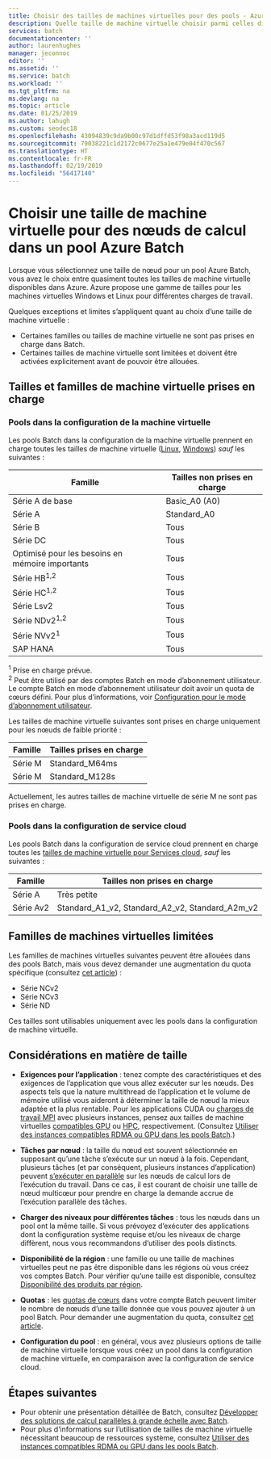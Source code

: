 ```yaml
---
title: Choisir des tailles de machines virtuelles pour des pools - Azure Batch | Microsoft Docs
description: Quelle taille de machine virtuelle choisir parmi celles disponibles pour les nœuds de calcul dans des pools Azure Batch
services: batch
documentationcenter: ''
author: laurenhughes
manager: jeconnoc
editor: ''
ms.assetid: ''
ms.service: batch
ms.workload: ''
ms.tgt_pltfrm: na
ms.devlang: na
ms.topic: article
ms.date: 01/25/2019
ms.author: lahugh
ms.custom: seodec18
ms.openlocfilehash: 43094839c9da9b00c97d1dffd53f98a3acd119d5
ms.sourcegitcommit: 79038221c1d2172c0677e25a1e479e04f470c567
ms.translationtype: HT
ms.contentlocale: fr-FR
ms.lasthandoff: 02/19/2019
ms.locfileid: "56417140"
---
```

# <a name="choose-a-vm-size-for-compute-nodes-in-an-azure-batch-pool"></a>Choisir une taille de machine virtuelle pour des nœuds de calcul dans un pool Azure Batch

Lorsque vous sélectionnez une taille de nœud pour un pool Azure Batch, vous avez le choix entre quasiment toutes les tailles de machine virtuelle disponibles dans Azure. Azure propose une gamme de tailles pour les machines virtuelles Windows et Linux pour différentes charges de travail.

Quelques exceptions et limites s’appliquent quant au choix d’une taille de machine virtuelle :

* Certaines familles ou tailles de machine virtuelle ne sont pas prises en charge dans Batch. 
* Certaines tailles de machine virtuelle sont limitées et doivent être activées explicitement avant de pouvoir être allouées.

## <a name="supported-vm-families-and-sizes"></a>Tailles et familles de machine virtuelle prises en charge

### <a name="pools-in-virtual-machine-configuration"></a>Pools dans la configuration de la machine virtuelle

Les pools Batch dans la configuration de la machine virtuelle prennent en charge toutes les tailles de machine virtuelle ([Linux](../virtual-machines/linux/sizes.md), [Windows](../virtual-machines/windows/sizes.md)) *sauf* les suivantes :

| Famille  | Tailles non prises en charge  |
|---------|---------|
| Série A de base | Basic_A0 (A0) |
| Série A | Standard_A0 |
| Série B | Tous |
| Série DC | Tous |
| Optimisé pour les besoins en mémoire importants | Tous |
| Série HB<sup>1,2</sup> | Tous |
| Série HC<sup>1,2</sup> | Tous |
| Série Lsv2 | Tous |
| Série NDv2<sup>1,2</sup> | Tous |
| Série NVv2<sup>1</sup> | Tous |
| SAP HANA | Tous |


<sup>1</sup> Prise en charge prévue.  
<sup>2</sup> Peut être utilisé par des comptes Batch en mode d’abonnement utilisateur. Le compte Batch en mode d’abonnement utilisateur doit avoir un quota de cœurs défini. Pour plus d’informations, voir [Configuration pour le mode d’abonnement utilisateur](batch-account-create-portal.md#additional-configuration-for-user-subscription-mode).

Les tailles de machine virtuelle suivantes sont prises en charge uniquement pour les nœuds de faible priorité :

| Famille  | Tailles prises en charge  |
|---------|---------|
| Série M | Standard_M64ms |
| Série M | Standard_M128s |

Actuellement, les autres tailles de machine virtuelle de série M ne sont pas prises en charge.

### <a name="pools-in-cloud-service-configuration"></a>Pools dans la configuration de service cloud

Les pools Batch dans la configuration de service cloud prennent en charge toutes les [tailles de machine virtuelle pour Services cloud](../cloud-services/cloud-services-sizes-specs.md), *sauf* les suivantes :

| Famille  | Tailles non prises en charge  |
|---------|---------|
| Série A | Très petite |
| Série Av2 | Standard_A1_v2, Standard_A2_v2, Standard_A2m_v2 |

## <a name="restricted-vm-families"></a>Familles de machines virtuelles limitées

Les familles de machines virtuelles suivantes peuvent être allouées dans des pools Batch, mais vous devez demander une augmentation du quota spécifique (consultez [cet article](batch-quota-limit.md#increase-a-quota)) :

* Série NCv2
* Série NCv3
* Série ND

Ces tailles sont utilisables uniquement avec les pools dans la configuration de machine virtuelle.

## <a name="size-considerations"></a>Considérations en matière de taille

* **Exigences pour l’application** : tenez compte des caractéristiques et des exigences de l’application que vous allez exécuter sur les nœuds. Des aspects tels que la nature multithread de l’application et le volume de mémoire utilisé vous aideront à déterminer la taille de nœud la mieux adaptée et la plus rentable. Pour les applications CUDA ou [charges de travail MPI](batch-mpi.md) avec plusieurs instances, pensez aux tailles de machine virtuelles [compatibles GPU](../virtual-machines/linux/sizes-hpc.md) ou [HPC](../virtual-machines/linux/sizes-gpu.md), respectivement. (Consultez [Utiliser des instances compatibles RDMA ou GPU dans les pools Batch](batch-pool-compute-intensive-sizes.md).)

* **Tâches par nœud** : la taille du nœud est souvent sélectionnée en supposant qu’une tâche s’exécute sur un nœud à la fois. Cependant, plusieurs tâches (et par conséquent, plusieurs instances d’application) peuvent [s’exécuter en parallèle](batch-parallel-node-tasks.md) sur les nœuds de calcul lors de l’exécution du travail. Dans ce cas, il est courant de choisir une taille de nœud multicœur pour prendre en charge la demande accrue de l’exécution parallèle des tâches.

* **Charger des niveaux pour différentes tâches** : tous les nœuds dans un pool ont la même taille. Si vous prévoyez d’exécuter des applications dont la configuration système requise et/ou les niveaux de charge diffèrent, nous vous recommandons d’utiliser des pools distincts. 

* **Disponibilité de la région** : une famille ou une taille de machines virtuelles peut ne pas être disponible dans les régions où vous créez vos comptes Batch. Pour vérifier qu’une taille est disponible, consultez [Disponibilité des produits par région](https://azure.microsoft.com/regions/services/).

* **Quotas** : les [quotas de cœurs](batch-quota-limit.md#resource-quotas) dans votre compte Batch peuvent limiter le nombre de nœuds d’une taille donnée que vous pouvez ajouter à un pool Batch. Pour demander une augmentation du quota, consultez [cet article](batch-quota-limit.md#increase-a-quota). 

* **Configuration du pool** : en général, vous avez plusieurs options de taille de machine virtuelle lorsque vous créez un pool dans la configuration de machine virtuelle, en comparaison avec la configuration de service cloud.

## <a name="next-steps"></a>Étapes suivantes

* Pour obtenir une présentation détaillée de Batch, consultez [Développer des solutions de calcul parallèles à grande échelle avec Batch](batch-api-basics.md).
* Pour plus d’informations sur l’utilisation de tailles de machine virtuelle nécessitant beaucoup de ressources système, consultez [Utiliser des instances compatibles RDMA ou GPU dans les pools Batch](batch-pool-compute-intensive-sizes.md).
